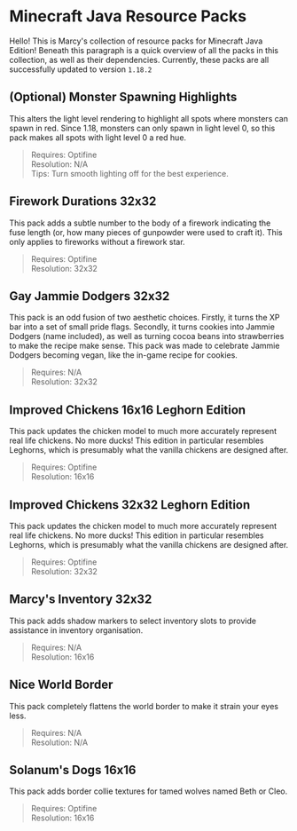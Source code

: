 # Minecraft Java Resource Packs
 
Hello! This is Marcy's collection of resource packs for Minecraft Java Edition! Beneath this paragraph is a quick overview of all the packs in this collection, as well as their dependencies.
Currently, these packs are all successfully updated to version `1.18.2`

## (Optional) Monster Spawning Highlights
This alters the light level rendering to highlight all spots where monsters can spawn in red. Since 1.18, monsters can only spawn in light level 0, so this pack makes all spots with light level 0 a red hue.

>Requires: Optifine  
>Resolution: N/A  
>Tips: Turn smooth lighting off for the best experience.

## Firework Durations 32x32
This pack adds a subtle number to the body of a firework indicating the fuse length (or, how many pieces of gunpowder were used to craft it). This only applies to fireworks without a firework star.

>Requires: Optifine  
>Resolution: 32x32

## Gay Jammie Dodgers 32x32
This pack is an odd fusion of two aesthetic choices. Firstly, it turns the XP bar into a set of small pride flags. Secondly, it turns cookies into Jammie Dodgers (name included), as well as turning cocoa beans into strawberries to make the recipe make sense. This pack was made to celebrate Jammie Dodgers becoming vegan, like the in-game recipe for cookies.

>Requires: N/A  
>Resolution: 32x32

## Improved Chickens 16x16 Leghorn Edition
This pack updates the chicken model to much more accurately represent real life chickens. No more ducks! This edition in particular resembles Leghorns, which is presumably what the vanilla chickens are designed after.

>Requires: Optifine  
>Resolution: 16x16

## Improved Chickens 32x32 Leghorn Edition
This pack updates the chicken model to much more accurately represent real life chickens. No more ducks! This edition in particular resembles Leghorns, which is presumably what the vanilla chickens are designed after.

>Requires: Optifine  
>Resolution: 32x32

## Marcy's Inventory 32x32
This pack adds shadow markers to select inventory slots to provide assistance in inventory organisation.

>Requires: N/A  
>Resolution: 16x16

## Nice World Border
This pack completely flattens the world border to make it strain your eyes less.

>Requires: N/A  
>Resolution: N/A

## Solanum's Dogs 16x16
This pack adds border collie textures for tamed wolves named Beth or Cleo.

>Requires: Optifine  
>Resolution: 16x16
